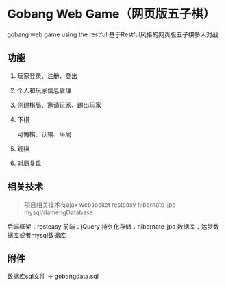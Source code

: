 # Gobang Web Game（网页版五子棋）
gobang web game using the restful 基于Restful风格的网页版五子棋多人对战

## 功能

1. 玩家登录、注册、登出

2. 个人和玩家信息管理

3. 创建棋局、邀请玩家、踢出玩家

4. 下棋

   可悔棋、认输、平局

5. 观棋
6. 对局复盘

## 相关技术
> 项目相关技术有ajax websocket resteasy hibernate-jpa mysql/damengDatabase

后端框架：resteasy
前端：jQuery
持久化存储：hibernate-jpa
数据库：达梦数据库或者mysql数据库

## 附件
数据库sql文件 -> gobangdata.sql



